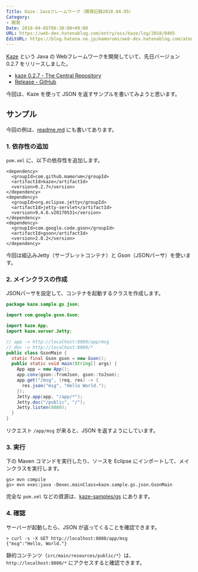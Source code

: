 ```yaml
---
Title: Kaze：Javaフレームワーク（開発記録2018.04.05）
Category:
- 開発
Date: 2018-04-05T06:30:00+09:00
URL: https://web-dev.hatenablog.com/entry/oss/kaze/log/2018/0405
EditURL: https://blog.hatena.ne.jp/mamorums/web-dev.hatenablog.com/atom/entry/17391345971630701505
---
```


[Kaze](https://github.com/mamorum/kaze) という Java の Webフレームワークを開発していて、先日バージョン 0.2.7 をリリースしました。

- [kaze 0.2.7 - The Central Repository](https://search.maven.org/#artifactdetails%7Ccom.github.mamorum%7Ckaze%7C0.2.7%7Cjar)
- [Release - GitHub](https://github.com/mamorum/kaze/releases/tag/v0.2.7)

今回は、Kaze を使って JSON を返すサンプルを書いてみようと思います。


## サンプル
今回の例は、[readme.md](https://github.com/mamorum/kaze) にも書いてあります。

### 1. 依存性の追加
`pom.xml` に、以下の依存性を追加します。

```
<dependency>
  <groupId>com.github.mamorum</groupId>
  <artifactId>kaze</artifactId>
  <version>0.2.7</version>
</dependency>
<dependency>
  <groupId>org.eclipse.jetty</groupId>
  <artifactId>jetty-servlet</artifactId>
  <version>9.4.6.v20170531</version>
</dependency>
<dependency>
  <groupId>com.google.code.gson</groupId>
  <artifactId>gson</artifactId>
  <version>2.8.2</version>
</dependency>
```

今回は組込みJetty（サーブレットコンテナ）と Gson（JSONパーサ）を使います。


### 2. メインクラスの作成
JSONパーサを設定して、コンテナを起動するクラスを作成します。

```java
package kaze.sample.gs.json;

import com.google.gson.Gson;

import kaze.App;
import kaze.server.Jetty;

// app -> http://localhost:8080/app/msg
// doc -> http://localhost:8080/*
public class GsonMain {
  static final Gson gson = new Gson();
  public static void main(String[] args) {
    App app = new App();
    app.conv(gson::fromJson, gson::toJson);
    app.get("/msg", (req, res) -> {
      res.json("msg", "Hello World.");
    });
    Jetty.app(app, "/app/*");
    Jetty.doc("/public", "/");
    Jetty.listen(8080);
  }
}
```

リクエスト `/app/msg` が来ると、JSON を返すようにしています。


### 3. 実行
下の Maven コマンドを実行したり、ソースを Eclipse にインポートして、メインクラスを実行します。

```
gs> mvn compile
gs> mvn exec:java -Dexec.mainClass=kaze.sample.gs.json.GsonMain
```

完全な `pom.xml` などの資源は、[kaze-samples/gs](https://github.com/mamorum/kaze-samples/tree/master/gs) にあります。


### 4. 確認
サーバーが起動したら、JSON が返ってくることを確認できます。

```
> curl -s -X GET http://localhost:8080/app/msg
{"msg":"Hello, World."}
```

静的コンテンツ（`src/main/resources/public/*`）は、`http://localhost:8080/*` にアクセスすると確認できます。

